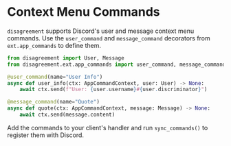 # Context Menu Commands

`disagreement` supports Discord's user and message context menu commands. Use the
`user_command` and `message_command` decorators from `ext.app_commands` to
define them.

```python
from disagreement import User, Message
from disagreement.ext.app_commands import user_command, message_command, AppCommandContext

@user_command(name="User Info")
async def user_info(ctx: AppCommandContext, user: User) -> None:
    await ctx.send(f"User: {user.username}#{user.discriminator}")

@message_command(name="Quote")
async def quote(ctx: AppCommandContext, message: Message) -> None:
    await ctx.send(message.content)
```

Add the commands to your client's handler and run `sync_commands()` to register
them with Discord.

